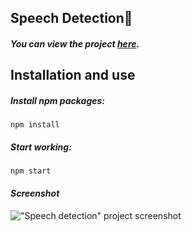## Speech Detection💬

##### _You can view the project [here](https://isbendiyarovanezrin.github.io/SpeechDetection "Click me!🙂")._

## Installation and use

##### _Install npm packages:_

```
npm install
```

##### _Start working:_

```
npm start
```

#### _Screenshot_

!["Speech detection" project screenshot](https://i.postimg.cc/NM16N687/sd.png)
